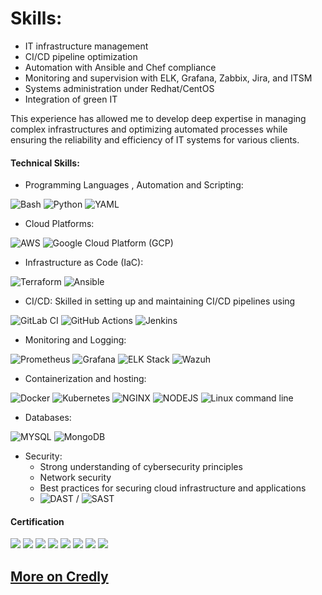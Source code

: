 # Skills:

- IT infrastructure management
- CI/CD pipeline optimization
- Automation with Ansible and Chef compliance
- Monitoring and supervision with ELK, Grafana, Zabbix, Jira, and ITSM
- Systems administration under Redhat/CentOS
- Integration of green IT

This experience has allowed me to develop deep expertise in managing complex infrastructures and optimizing automated processes while ensuring the reliability and efficiency of IT systems for various clients.



#### Technical Skills:
- Programming Languages , Automation and Scripting: 

![Bash](https://img.shields.io/badge/Bash-4EAA25?style=for-the-badge&logo=gnu-bash&logoColor=white)
![Python](https://img.shields.io/badge/Python-3776AB?style=for-the-badge&logo=python&logoColor=white) 
![YAML](https://img.shields.io/badge/YAML-000000?style=for-the-badge&logo=yaml&logoColor=white) 

- Cloud Platforms: 

![AWS](https://img.shields.io/badge/AWS-232F3E?style=for-the-badge&logo=amazon-aws&logoColor=white) 
![Google Cloud Platform (GCP)](https://img.shields.io/badge/GCP-4285F4?style=for-the-badge&logo=google-cloud&logoColor=white)

- Infrastructure as Code (IaC):

![Terraform](https://img.shields.io/badge/Terraform-7B42BC?style=for-the-badge&logo=terraform&logoColor=white)
![Ansible](https://img.shields.io/badge/Ansible-EE0000?style=for-the-badge&logo=ansible&logoColor=white) 

- CI/CD: Skilled in setting up and maintaining CI/CD pipelines using 

![GitLab CI](https://img.shields.io/badge/GitLab-CI-FC6D26?style=for-the-badge&logo=gitlab&logoColor=white) 
![GitHub Actions](https://img.shields.io/badge/GitHub%20Actions-2088FF?style=for-the-badge&logo=github-actions&logoColor=white) 
![Jenkins](https://img.shields.io/badge/Jenkins-D24939?style=for-the-badge&logo=jenkins&logoColor=white)

- Monitoring and Logging: 

![Prometheus](https://img.shields.io/badge/Prometheus-E6522C?style=for-the-badge&logo=prometheus&logoColor=white)
![Grafana](https://img.shields.io/badge/Grafana-F46800?style=for-the-badge&logo=grafana&logoColor=white)
![ELK Stack](https://img.shields.io/badge/ELK-005571?style=for-the-badge&logo=elastic-stack&logoColor=white)
![Wazuh](https://img.shields.io/badge/Wazuh-004680?style=for-the-badge&logo=wazuh&logoColor=white) 



- Containerization and hosting: 

![Docker](https://img.shields.io/badge/Docker-2496ED?style=for-the-badge&logo=docker&logoColor=white)
![Kubernetes](https://img.shields.io/badge/Kubernetes-326CE5?style=for-the-badge&logo=kubernetes&logoColor=white) 
![NGINX](https://img.shields.io/badge/NGINX-009639?style=for-the-badge&logo=nginx&logoColor=white)
![NODEJS](https://img.shields.io/badge/Node.js-43853D?style=for-the-badge&logo=node.js&logoColor=white)
![Linux command line](https://img.shields.io/badge/Linux-FCC624?style=for-the-badge&logo=linux&logoColor=black)

- Databases: 

![MYSQL](https://img.shields.io/badge/MySQL-00000F?style=for-the-badge&logo=mysql&logoColor=white)
![MongoDB](https://img.shields.io/badge/MongoDB-4EA94B?style=for-the-badge&logo=mongodb&logoColor=white)

- Security: 
  - Strong understanding of cybersecurity principles
  - Network security
  - Best practices for securing cloud infrastructure and applications
  - ![DAST](https://img.shields.io/badge/DAST-blue?style=for-the-badge
  ) / ![SAST](https://img.shields.io/badge/SAST-004680?style=for-the-badge&logo=SAST&logoColor=white)

#### Certification 
<script src="https://tryhackme.com/badge/188166"></script>


<img class="badge" src="https://images.credly.com/size/680x680/images/af8c6b4e-fc31-47c4-8dcb-eb7a2065dc5b/I2CS__1_.png">
<img class="badge" src="https://images.credly.com/size/128x128/images/054913b2-e271-49a2-a1a4-9bf1c1f9a404/CyberEssentials.png">
<img class="badge" src="https://images.credly.com/size/128x128/images/eba18772-5ecf-471b-b8af-dda79815b544/image.png">
<img class="badge" src="https://images.credly.com/size/128x128/images/9358115e-ead7-47c2-91e2-165b6a650a1b/image.png">
<img class="badge" src="https://images.credly.com/size/128x128/images/5bf37709-4b69-4cdc-9edc-af7b3370d427/image.png">
<img class="badge" src="https://images.credly.com/size/128x128/images/01c3b0d4-a225-483b-a762-460473658c1a/image.png">
<img class="badge" src="https://images.credly.com/size/128x128/images/80845928-d1f8-4549-ae9d-27676fba897e/image.png">
<img class="badge" src="https://images.credly.com/size/128x128/images/6f135924-7645-4bd2-ab68-3bc0b49c7e27/image.png">

## <a href="https://www.credly.com/users/stephane-duboze"> More on Credly